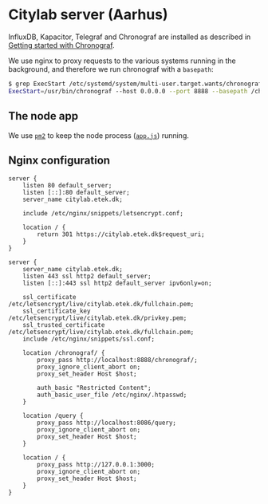 # Citylab server (Aarhus)


InfluxDB, Kapacitor, Telegraf and Chronograf are installed as
described in [Getting started with
Chronograf](https://docs.influxdata.com/chronograf/v1.4/introduction/getting-started/).

We use nginx to proxy requests to the various systems running in the
background, and therefore we run chronograf with a `basepath`:

```sh
$ grep ExecStart /etc/systemd/system/multi-user.target.wants/chronograf.service
ExecStart=/usr/bin/chronograf --host 0.0.0.0 --port 8888 --basepath /chronograf/ --prefix-routes -b /var/lib/chronograf/chronograf-v1.db -c /usr/share/chronograf/canned $CHRONOGRAF_OPTS
```

## The node app

We use [`pm2`](https://github.com/Unitech/pm2) to keep the node
process
([`app.js`](https://github.com/aakb/sensors/blob/master/app.js))
running.

## Nginx configuration

```
server {
	listen 80 default_server;
	listen [::]:80 default_server;
	server_name citylab.etek.dk;

	include /etc/nginx/snippets/letsencrypt.conf;

	location / {
		return 301 https://citylab.etek.dk$request_uri;
	}
}

server {
	server_name citylab.etek.dk;
	listen 443 ssl http2 default_server;
	listen [::]:443 ssl http2 default_server ipv6only=on;

	ssl_certificate /etc/letsencrypt/live/citylab.etek.dk/fullchain.pem;
	ssl_certificate_key /etc/letsencrypt/live/citylab.etek.dk/privkey.pem;
	ssl_trusted_certificate /etc/letsencrypt/live/citylab.etek.dk/fullchain.pem;
	include /etc/nginx/snippets/ssl.conf;

	location /chronograf/ {
		proxy_pass http://localhost:8888/chronograf/;
		proxy_ignore_client_abort on;
		proxy_set_header Host $host;

		auth_basic "Restricted Content";
		auth_basic_user_file /etc/nginx/.htpasswd;
	}

	location /query {
		proxy_pass http://localhost:8086/query;
		proxy_ignore_client_abort on;
		proxy_set_header Host $host;
	}

	location / {
		proxy_pass http://127.0.0.1:3000;
		proxy_ignore_client_abort on;
		proxy_set_header Host $host;
	}
}
```
